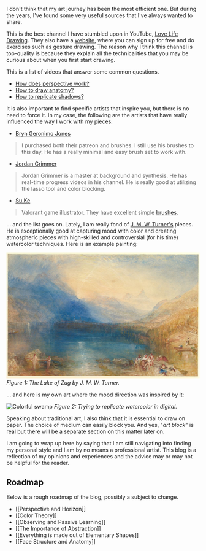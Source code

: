 I don't think that my art journey has been the most efficient one.
But during the years, I've found some very useful sources that I've always wanted to share.

This is the best channel I have stumbled upon in YouTube, [Love Life Drawing](https://www.youtube.com/@lovelifedrawing/videos). They also have a [website](https://www.lovelifedrawing.com/), where you can sign up for free and do exercises such as gesture drawing. The reason why I think this channel is top-quality is because they explain all the technicalities that you may be curious about when you first start drawing.

This is a list of videos that answer some common questions.
- [How does perspective work?](https://youtu.be/qxIcdrE9Vr)
- [How to draw anatomy?](https://youtu.be/UHyVHHG8sw0)
- [How to replicate shadows?](https://youtu.be/TcpGP1V8BWc)

It is also important to find specific artists that inspire you, but there is no need to force it. In my case, the following are the artists that have really influenced the way I work with my pieces:

- [Bryn Geronimo Jones](https://www.artstation.com/bryngjones)
> I purchased both their patreon and brushes. I still use his brushes to this day. He has a really minimal and easy brush set to work with.
- [Jordan Grimmer](https://www.artstation.com/jordangrimmer) 
> Jordan Grimmer is a master at background and synthesis. He has real-time progress videos in his channel. He is really good at utilizing the lasso tool and color blocking. 
- [Su Ke](https://www.artstation.com/sukeart)
> Valorant game illustrator. They have excellent simple [brushes](https://www.artstation.com/marketplace/p/Ogx7e/suke-brush-set-2023).

... and the list goes on. Lately, I am really fond of [J. M. W. Turner's](https://en.wikipedia.org/wiki/J._M._W._Turner) pieces. He is exceptionally good at capturing mood with color and creating atmospheric pieces with high-skilled and controversial (for his time) watercolor techniques. Here is an example painting:

![The Lake of Zug](images/the-lake-of-zug.png)
*Figure 1: The Lake of Zug by J. M. W. Turner.*

... and here is my own art where the mood direction was inspired by it:

![Colorful swamp](images/colorful-swamp.png)
*Figure 2: Trying to replicate watercolor in digital.*

Speaking about traditional art, I also think that it is essential to draw on paper. The choice of medium can easily block you. And yes, "*art block*" is real but there will be a separate section on this matter later on.

I am going to wrap up here by saying that I am still navigating into finding my personal style and I am by no means a professional artist. This blog is a reflection of my opinions and experiences and the advice may or may not be helpful for the reader.

## Roadmap

Below is a rough roadmap of the blog, possibly a subject to change.

- [[Perspective and Horizon]]
- [[Color Theory]]
- [[Observing and Passive Learning]]
- [[The Importance of Abstraction]]
- [[Everything is made out of Elementary Shapes]]
- [[Face Structure and Anatomy]]

